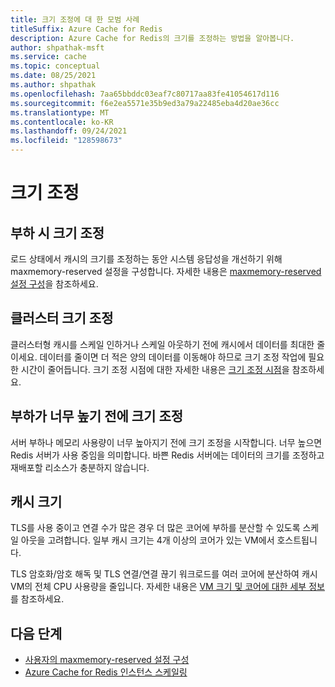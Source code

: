 ```yaml
---
title: 크기 조정에 대 한 모범 사례
titleSuffix: Azure Cache for Redis
description: Azure Cache for Redis의 크기를 조정하는 방법을 알아봅니다.
author: shpathak-msft
ms.service: cache
ms.topic: conceptual
ms.date: 08/25/2021
ms.author: shpathak
ms.openlocfilehash: 7aa65bbddc03eaf7c80717aa83fe41054617d116
ms.sourcegitcommit: f6e2ea5571e35b9ed3a79a22485eba4d20ae36cc
ms.translationtype: MT
ms.contentlocale: ko-KR
ms.lasthandoff: 09/24/2021
ms.locfileid: "128598673"
---
```

# <a name="scaling"></a>크기 조정

## <a name="scaling-under-load"></a>부하 시 크기 조정

로드 상태에서 캐시의 크기를 조정하는 동안 시스템 응답성을 개선하기 위해 maxmemory-reserved 설정을 구성합니다. 자세한 내용은 [maxmemory-reserved 설정 구성](cache-best-practices-memory-management.md#configure-your-maxmemory-reserved-setting)을 참조하세요.

## <a name="scaling-clusters"></a>클러스터 크기 조정

클러스터형 캐시를 스케일 인하거나 스케일 아웃하기 전에 캐시에서 데이터를 최대한 줄이세요. 데이터를 줄이면 더 적은 양의 데이터를 이동해야 하므로 크기 조정 작업에 필요한 시간이 줄어듭니다. 크기 조정 시점에 대한 자세한 내용은 [크기 조정 시점](cache-how-to-scale.md#when-to-scale)을 참조하세요.

## <a name="scale-before-load-is-too-high"></a>부하가 너무 높기 전에 크기 조정

서버 부하나 메모리 사용량이 너무 높아지기 전에 크기 조정을 시작합니다. 너무 높으면 Redis 서버가 사용 중임을 의미합니다. 바쁜 Redis 서버에는 데이터의 크기를 조정하고 재배포할 리소스가 충분하지 않습니다.

## <a name="cache-sizes"></a>캐시 크기

TLS를 사용 중이고 연결 수가 많은 경우 더 많은 코어에 부하를 분산할 수 있도록 스케일 아웃을 고려합니다. 일부 캐시 크기는 4개 이상의 코어가 있는 VM에서 호스트됩니다.

TLS 암호화/암호 해독 및 TLS 연결/연결 끊기 워크로드를 여러 코어에 분산하여 캐시 VM의 전체 CPU 사용량을 줄입니다. 자세한 내용은 [VM 크기 및 코어에 대한 세부 정보](./cache-planning-faq.yml#azure-cache-for-redis-performance)를 참조하세요.

## <a name="next-steps"></a>다음 단계

- [사용자의 maxmemory-reserved 설정 구성](cache-best-practices-memory-management.md#configure-your-maxmemory-reserved-setting)
- [Azure Cache for Redis 인스턴스 스케일링](cache-how-to-scale.md)
